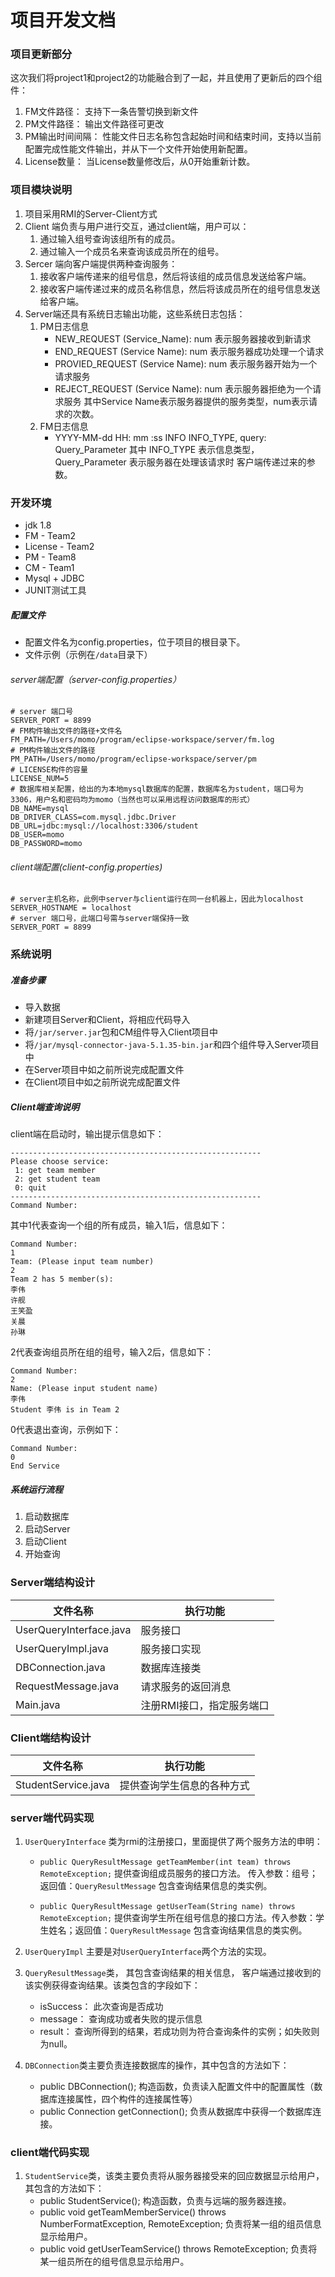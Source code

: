 # 项目开发文档

### 项目更新部分
这次我们将project1和project2的功能融合到了一起，并且使用了更新后的四个组件：
1. FM文件路径： 支持下一条告警切换到新文件
2. PM文件路径： 输出文件路径可更改
3. PM输出时间间隔： 性能文件日志名称包含起始时间和结束时间，支持以当前配置完成性能文件输出，并从下一个文件开始使用新配置。
4. License数量： 当License数量修改后，从0开始重新计数。

### 项目模块说明
1. 项目采用RMI的Server-Client方式
2. Client 端负责与用户进行交互，通过client端，用户可以：
	1. 通过输入组号查询该组所有的成员。
	2. 通过输入一个成员名来查询该成员所在的组号。
3. Sercer 端向客户端提供两种查询服务：
	1. 接收客户端传递来的组号信息，然后将该组的成员信息发送给客户端。
	2. 接收客户端传递过来的成员名称信息，然后将该成员所在的组号信息发送给客户端。
4. Server端还具有系统日志输出功能，这些系统日志包括：
	1. PM日志信息
		* NEW_REQUEST (Service_Name): num   表示服务器接收到新请求
		* END_REQUEST (Service Name): num	表示服务器成功处理一个请求
		* PROVIED_REQUEST (Service Name): num	表示服务器开始为一个请求服务
		* REJECT_REQUEST (Service Name): num	表示服务器拒绝为一个请求服务
	其中Service Name表示服务器提供的服务类型，num表示请求的次数。
	2. FM日志信息
		* YYYY-MM-dd HH: mm :ss INFO INFO_TYPE, query: Query_Parameter
	其中 INFO_TYPE 表示信息类型， Query_Parameter 表示服务器在处理该请求时 客户端传递过来的参数。

### 开发环境

* jdk 1.8
* FM - Team2
* License - Team2
* PM - Team8
* CM - Team1
* Mysql + JDBC
* JUNIT测试工具

##### 配置文件

* 配置文件名为config.properties，位于项目的根目录下。
* 文件示例（示例在```/data```目录下）

###### server端配置（server-config.properties）

```
# server 端口号
SERVER_PORT = 8899
# FM构件输出文件的路径+文件名
FM_PATH=/Users/momo/program/eclipse-workspace/server/fm.log
# PM构件输出文件的路径
PM_PATH=/Users/momo/program/eclipse-workspace/server/pm
# LICENSE构件的容量
LICENSE_NUM=5
# 数据库相关配置，给出的为本地mysql数据库的配置，数据库名为student，端口号为3306，用户名和密码均为momo（当然也可以采用远程访问数据库的形式）
DB_NAME=mysql
DB_DRIVER_CLASS=com.mysql.jdbc.Driver
DB_URL=jdbc:mysql://localhost:3306/student
DB_USER=momo
DB_PASSWORD=momo
```

###### client端配置(client-config.properties)

```
# server主机名称，此例中server与client运行在同一台机器上，因此为localhost
SERVER_HOSTNAME = localhost
# server 端口号，此端口号需与server端保持一致
SERVER_PORT = 8899
```

### 系统说明

##### 准备步骤
* 导入数据
* 新建项目Server和Client，将相应代码导入
* 将```/jar/server.jar```包和CM组件导入Client项目中
* 将```/jar/mysql-connector-java-5.1.35-bin.jar```和四个组件导入Server项目中
* 在Server项目中如之前所说完成配置文件
* 在Client项目中如之前所说完成配置文件


##### Client端查询说明
client端在启动时，输出提示信息如下：

```
--------------------------------------------------------
Please choose service: 
 1: get team member
 2: get student team
 0: quit
--------------------------------------------------------
Command Number: 
```

其中1代表查询一个组的所有成员，输入1后，信息如下：
```
Command Number: 
1
Team: (Please input team number)
2
Team 2 has 5 member(s):
李伟
许舰
王笑盈
关晨
孙琳
```

2代表查询组员所在组的组号，输入2后，信息如下：
```
Command Number: 
2
Name: (Please input student name)
李伟
Student 李伟 is in Team 2
```
0代表退出查询，示例如下：
```
Command Number: 
0
End Service
```
##### 系统运行流程

1. 启动数据库
2. 启动Server
3. 启动Client
4. 开始查询


### Server端结构设计

文件名称  | 执行功能
------------- | -------------
UserQueryInterface.java | 服务接口
UserQueryImpl.java | 服务接口实现
DBConnection.java | 数据库连接类
RequestMessage.java | 请求服务的返回消息
Main.java | 注册RMI接口，指定服务端口

### Client端结构设计
文件名称 | 执行功能
------------- | -------------
StudentService.java | 提供查询学生信息的各种方式

### server端代码实现

1. ```UserQueryInterface``` 类为rmi的注册接口，里面提供了两个服务方法的申明：

	* ```public QueryResultMessage getTeamMember(int team) throws RemoteException;``` 提供查询组成员服务的接口方法。 传入参数：组号；返回值：```QueryResultMessage``` 包含查询结果信息的类实例。 

	* ```public QueryResultMessage getUserTeam(String name) throws RemoteException;``` 提供查询学生所在组号信息的接口方法。传入参数：学生姓名；返回值：```QueryResultMessage``` 包含查询结果信息的类实例。 

2. ```UserQueryImpl``` 主要是对```UserQueryInterface```两个方法的实现。
3. ```QueryResultMessage```类， 其包含查询结果的相关信息， 客户端通过接收到的该实例获得查询结果。该类包含的字段如下：
	* isSuccess： 此次查询是否成功
	* message： 查询成功或者失败的提示信息
	* result： 查询所得到的结果，若成功则为符合查询条件的实例；如失败则为null。
4. ```DBConnection```类主要负责连接数据库的操作，其中包含的方法如下：
	* public DBConnection(); 构造函数，负责读入配置文件中的配置属性（数据库连接属性，四个构件的连接属性等）
	* public Connection getConnection(); 负责从数据库中获得一个数据库连接。

### client端代码实现
1. ```StudentService```类，该类主要负责将从服务器接受来的回应数据显示给用户， 其包含的方法如下：
	* public StudentService();  构造函数，负责与远端的服务器连接。
	* public void getTeamMemberService() throws NumberFormatException, RemoteException; 负责将某一组的组员信息显示给用户。
	* public void getUserTeamService() throws RemoteException; 负责将某一组员所在的组号信息显示给用户。
